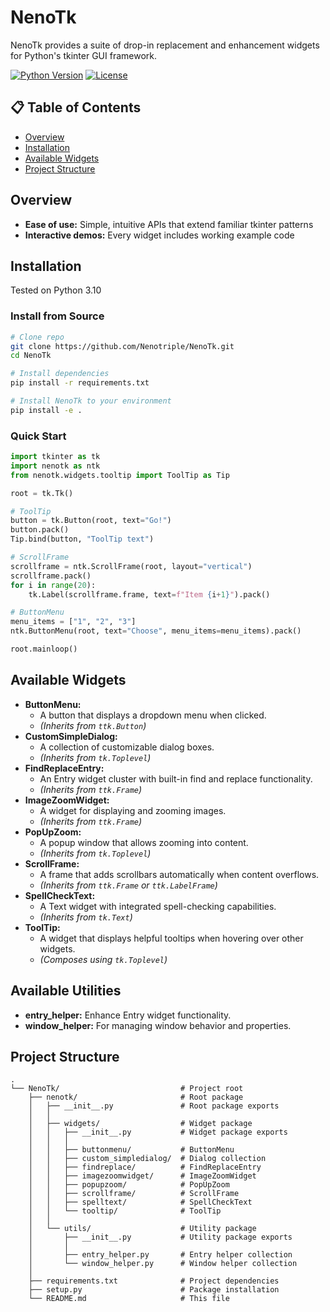 # NenoTk

NenoTk provides a suite of drop-in replacement and enhancement widgets for Python's tkinter GUI framework.

[![Python Version](https://img.shields.io/badge/python-3.10+-blue.svg)](https://www.python.org/downloads/)
[![License](https://img.shields.io/badge/license-MIT-green.svg)](LICENSE)

## 📋 Table of Contents

- [Overview](#overview)
- [Installation](#installation)
- [Available Widgets](#available-widgets)
- [Project Structure](#project-structure)

## Overview

- **Ease of use:** Simple, intuitive APIs that extend familiar tkinter patterns
- **Interactive demos:** Every widget includes working example code

## Installation

Tested on Python 3.10

### Install from Source

```bash
# Clone repo
git clone https://github.com/Nenotriple/NenoTk.git
cd NenoTk

# Install dependencies
pip install -r requirements.txt

# Install NenoTk to your environment
pip install -e .
```

### Quick Start

```python
import tkinter as tk
import nenotk as ntk
from nenotk.widgets.tooltip import ToolTip as Tip

root = tk.Tk()

# ToolTip
button = tk.Button(root, text="Go!")
button.pack()
Tip.bind(button, "ToolTip text")

# ScrollFrame
scrollframe = ntk.ScrollFrame(root, layout="vertical")
scrollframe.pack()
for i in range(20):
    tk.Label(scrollframe.frame, text=f"Item {i+1}").pack()

# ButtonMenu
menu_items = ["1", "2", "3"]
ntk.ButtonMenu(root, text="Choose", menu_items=menu_items).pack()

root.mainloop()
```

## Available Widgets

- **ButtonMenu:**
  - A button that displays a dropdown menu when clicked.
  - *(Inherits from `ttk.Button`)*
- **CustomSimpleDialog:**
  - A collection of customizable dialog boxes.
  - *(Inherits from `tk.Toplevel`)*
- **FindReplaceEntry:**
  - An Entry widget cluster with built-in find and replace functionality.
  - *(Inherits from `ttk.Frame`)*
- **ImageZoomWidget:**
  - A widget for displaying and zooming images.
  - *(Inherits from `ttk.Frame`)*
- **PopUpZoom:**
  - A popup window that allows zooming into content.
  - *(Inherits from `tk.Toplevel`)*
- **ScrollFrame:**
  - A frame that adds scrollbars automatically when content overflows.
  - *(Inherits from `ttk.Frame` or `ttk.LabelFrame`)*
- **SpellCheckText:**
  - A Text widget with integrated spell-checking capabilities.
  - *(Inherits from `tk.Text`)*
- **ToolTip:**
  - A widget that displays helpful tooltips when hovering over other widgets.
  - *(Composes using `tk.Toplevel`)*

## Available Utilities

- **entry_helper:** Enhance Entry widget functionality.
- **window_helper:** For managing window behavior and properties.

## Project Structure

```filetree
.
└── NenoTk/                           # Project root
    ├── nenotk/                       # Root package
    │   ├── __init__.py               # Root package exports
    │   │
    │   ├── widgets/                  # Widget package
    │   │   ├── __init__.py           # Widget package exports
    │   │   │
    │   │   ├── buttonmenu/           # ButtonMenu
    │   │   ├── custom_simpledialog/  # Dialog collection
    │   │   ├── findreplace/          # FindReplaceEntry
    │   │   ├── imagezoomwidget/      # ImageZoomWidget
    │   │   ├── popupzoom/            # PopUpZoom
    │   │   ├── scrollframe/          # ScrollFrame
    │   │   ├── spelltext/            # SpellCheckText
    │   │   └── tooltip/              # ToolTip
    │   │
    │   └── utils/                    # Utility package
    │       ├── __init__.py           # Utility package exports
    │       │
    │       ├── entry_helper.py       # Entry helper collection
    │       └── window_helper.py      # Window helper collection
    │
    ├── requirements.txt              # Project dependencies
    ├── setup.py                      # Package installation
    └── README.md                     # This file
```
